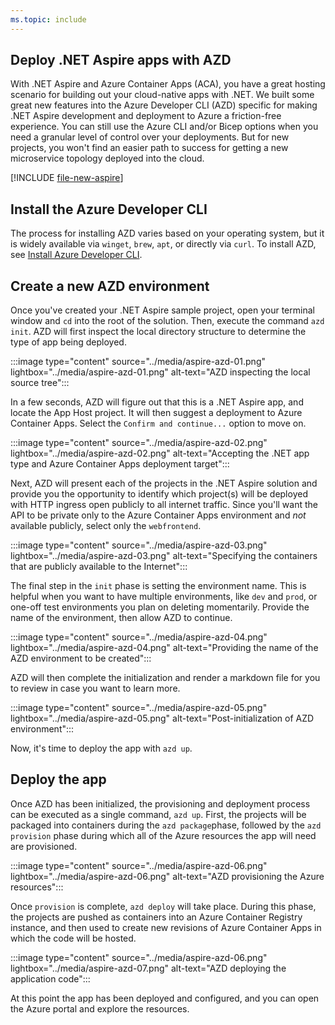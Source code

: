 ```yaml
---
ms.topic: include
---
```


## Deploy .NET Aspire apps with AZD

With .NET Aspire and Azure Container Apps (ACA), you have a great hosting scenario for building out your cloud-native apps with .NET. We built some great new features into the Azure Developer CLI (AZD) specific for making .NET Aspire development and deployment to Azure a friction-free experience. You can still use the Azure CLI and/or Bicep options when you need a granular level of control over your deployments. But for new projects, you won't find an easier path to success for getting a new microservice topology deployed into the cloud.

[!INCLUDE [file-new-aspire](../../../includes/file-new-aspire.md)]

## Install the Azure Developer CLI

The process for installing AZD varies based on your operating system, but it is widely available via `winget`, `brew`, `apt`, or directly via `curl`. To install AZD, see [Install Azure Developer CLI](/azure/developer/azure-developer-cli/install-azd).

## Create a new AZD environment

Once you've created your .NET Aspire sample project, open your terminal window and `cd` into the root of the solution. Then, execute the command `azd init`. AZD will first inspect the local directory structure to determine the type of app being deployed.

:::image type="content" source="../media/aspire-azd-01.png" lightbox="../media/aspire-azd-01.png" alt-text="AZD inspecting the local source tree":::

In a few seconds, AZD will figure out that this is a .NET Aspire app, and locate the App Host project. It will then suggest a deployment to Azure Container Apps. Select the `Confirm and continue...` option to move on.

:::image type="content" source="../media/aspire-azd-02.png" lightbox="../media/aspire-azd-02.png" alt-text="Accepting the .NET app type and Azure Container Apps deployment target":::

Next, AZD will present each of the projects in the .NET Aspire solution and provide you the opportunity to identify which project(s) will be deployed with HTTP ingress open publicly to all internet traffic. Since you'll want the API to be private only to the Azure Container Apps environment and *not* available publicly, select only the `webfrontend`.

:::image type="content" source="../media/aspire-azd-03.png" lightbox="../media/aspire-azd-03.png" alt-text="Specifying the containers that are publicly available to the Internet":::

The final step in the `init` phase is setting the environment name. This is helpful when you want to have multiple environments, like `dev` and `prod`, or one-off test environments you plan on deleting momentarily. Provide the name of the environment, then allow AZD to continue.

:::image type="content" source="../media/aspire-azd-04.png" lightbox="../media/aspire-azd-04.png" alt-text="Providing the name of the AZD environment to be created":::

AZD will then complete the initialization and render a markdown file for you to review in case you want to learn more.

:::image type="content" source="../media/aspire-azd-05.png" lightbox="../media/aspire-azd-05.png" alt-text="Post-initialization of AZD environment":::

Now, it's time to deploy the app with `azd up`.

## Deploy the app

Once AZD has been initialized, the provisioning and deployment process can be executed as a single command, `azd up`. First, the projects will be packaged into containers during the `azd package`phase, followed by the `azd provision` phase during which all of the Azure resources the app will need are provisioned.

:::image type="content" source="../media/aspire-azd-06.png" lightbox="../media/aspire-azd-06.png" alt-text="AZD provisioning the Azure resources":::

Once `provision` is complete, `azd deploy` will take place. During this phase, the projects are pushed as containers into an Azure Container Registry instance, and then used to create new revisions of Azure Container Apps in which the code will be hosted.

:::image type="content" source="../media/aspire-azd-06.png" lightbox="../media/aspire-azd-07.png" alt-text="AZD deploying the application code":::

At this point the app has been deployed and configured, and you can open the Azure portal and explore the resources.
